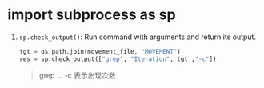 # import subprocess as sp

1. `sp.check_output()`: Run command with arguments and return its output.
   ```python
   tgt = os.path.join(movement_file, "MOVEMENT")
   res = sp.check_output(["grep", "Iteration", tgt ,"-c"])
   ```
   > grep ... -c 表示出现次数

